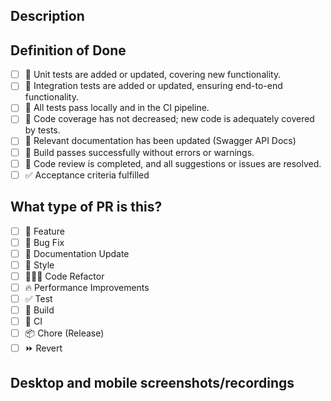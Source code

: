 ## Description

<!--
Describe the changes here
-->

## Definition of Done
- [ ] 🧪 Unit tests are added or updated, covering new functionality.
- [ ] 🔗 Integration tests are added or updated, ensuring end-to-end functionality.
- [ ] 🚦 All tests pass locally and in the CI pipeline.
- [ ] 💯 Code coverage has not decreased; new code is adequately covered by tests.
- [ ] 📝  Relevant documentation has been updated (Swagger API Docs)
- [ ] 🚀 Build passes successfully without errors or warnings.
- [ ] 👥 Code review is completed, and all suggestions or issues are resolved.
- [ ] ✅ Acceptance criteria fulfilled

## What type of PR is this?

<!--
Please check all that is applicable (put an x between the square brackets)
-->

- [ ] 🍕 Feature
- [ ] 🐛 Bug Fix
- [ ] 📝 Documentation Update
- [ ] 🎨 Style
- [ ] 👨🏻‍💻 Code Refactor
- [ ] 🔥 Performance Improvements
- [ ] ✅ Test
- [ ] 🤖 Build
- [ ] 🔁 CI
- [ ] 📦 Chore (Release)
- [ ] ⏩ Revert

## Desktop and mobile screenshots/recordings

<!--
[optional] Only visual changes require screenshots
-->
